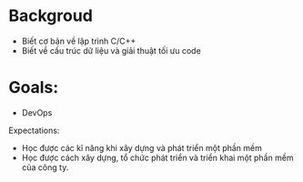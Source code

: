 # Backgroud
- Biết cơ bản về lập trình C/C++
- Biết về cấu trúc dữ liệu và giải thuật tối ưu code 

# Goals:
- DevOps

Expectations:
- Học được các kĩ năng khi xây dựng và phát triển một phần mềm
- Học được cách xây dựng, tổ chức phát triển và triển khai một phần mềm của công ty.

